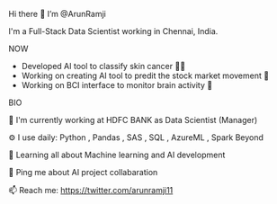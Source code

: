 Hi there 👋 I’m @ArunRamji 

I'm a Full-Stack Data Scientist working in Chennai, India.

NOW
- Developed AI tool to classify skin cancer :man_scientist:
- Working on creating AI tool to predit the stock market movement :roller_coaster:
- Working on BCI interface to monitor brain activity :brain:

BIO

🏢 I'm currently working at HDFC BANK as Data Scientist (Manager)

⚙️ I use daily: Python , Pandas , SAS , SQL , AzureML , Spark Beyond 

🌱 Learning all about Machine learning and AI development

💬 Ping me about AI project collabaration 

📫 Reach me: https://twitter.com/arunramji11


